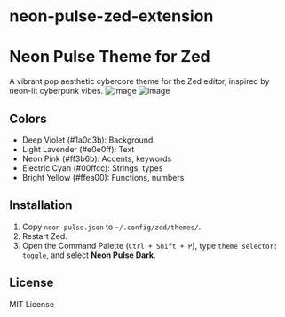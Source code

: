 # neon-pulse-zed-extension
# Neon Pulse Theme for Zed

A vibrant pop aesthetic cybercore theme for the Zed editor, inspired by neon-lit cyberpunk vibes.
![image](https://github.com/user-attachments/assets/3548ee3d-cffb-4068-9651-65fa90c875c8)
![image](https://github.com/user-attachments/assets/5d6f6261-e7dc-4ab0-b763-8754a14a5bd0)


## Colors
- Deep Violet (#1a0d3b): Background
- Light Lavender (#e0e0ff): Text
- Neon Pink (#ff3b6b): Accents, keywords
- Electric Cyan (#00ffcc): Strings, types
- Bright Yellow (#ffea00): Functions, numbers

## Installation
1. Copy `neon-pulse.json` to `~/.config/zed/themes/`.
2. Restart Zed.
3. Open the Command Palette (`Ctrl + Shift + P`), type `theme selector: toggle`, and select **Neon Pulse Dark**.

## License
MIT License

